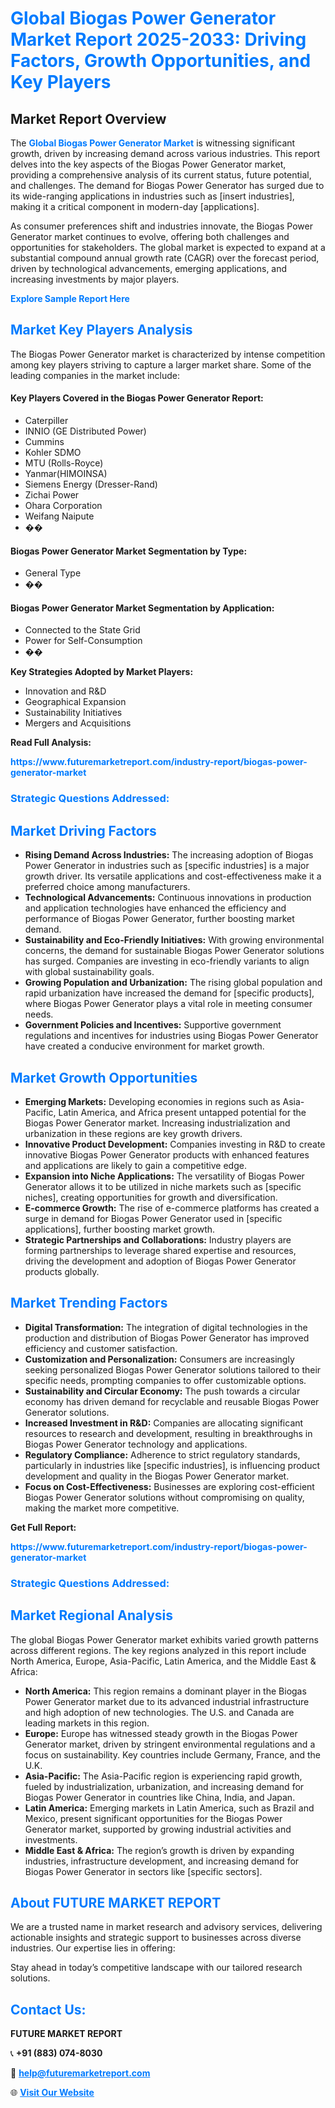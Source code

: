 <h1 style="color: #007BFF;">Global Biogas Power Generator Market Report 2025-2033: Driving Factors, Growth Opportunities, and Key Players</h1>

<section id="overview">
<h2>Market Report Overview</h2>
<p>The <a href="https://www.futuremarketreport.com/industry-report/biogas-power-generator-market" style="color: #007BFF; text-decoration: none;"><strong>Global Biogas Power Generator Market</strong></a> is witnessing significant growth, driven by increasing demand across various industries. This report delves into the key aspects of the Biogas Power Generator market, providing a comprehensive analysis of its current status, future potential, and challenges. The demand for Biogas Power Generator has surged due to its wide-ranging applications in industries such as [insert industries], making it a critical component in modern-day [applications].</p>
<p>As consumer preferences shift and industries innovate, the Biogas Power Generator market continues to evolve, offering both challenges and opportunities for stakeholders. The global market is expected to expand at a substantial compound annual growth rate (CAGR) over the forecast period, driven by technological advancements, emerging applications, and increasing investments by major players.</p>
</section>

<section id="overview">
<p><a href="https://www.futuremarketreport.com/request-sample/reportId=117219" style="color: #007BFF; text-decoration: none;"><strong>Explore Sample Report Here</strong></a></p>
</section>

<section id="key-players">
<h2 style="color: #007BFF;">Market Key Players Analysis</h2>
<p>The Biogas Power Generator market is characterized by intense competition among key players striving to capture a larger market share. Some of the leading companies in the market include:</p>
<h4>Key Players Covered in the Biogas Power Generator Report:</h4>
<ul><li>Caterpiller</li><li>INNIO (GE Distributed Power)</li><li>Cummins</li><li>Kohler SDMO</li><li>MTU (Rolls-Royce)</li><li>Yanmar(HIMOINSA)</li><li>Siemens Energy (Dresser-Rand)</li><li>Zichai Power</li><li>Ohara Corporation</li><li>Weifang Naipute</li><li>��</li></ul>
<h4>Biogas Power Generator Market Segmentation by Type:</h4>
<ul><li>General Type</li><li>��</li></ul>

<h4>Biogas Power Generator Market Segmentation by Application:</h4>
<ul><li>Connected to the State Grid</li><li>Power for Self-Consumption</li><li>��</li></ul>
<p><strong>Key Strategies Adopted by Market Players:</strong></p>
<ul>
<li>Innovation and R&D</li>
<li>Geographical Expansion</li>
<li>Sustainability Initiatives</li>
<li>Mergers and Acquisitions</li>
</ul>
</section>

<section>
<p><strong>Read Full Analysis: </strong></p><a href="https://www.futuremarketreport.com/industry-report/biogas-power-generator-market" style="color: #007BFF; text-decoration: none;"><strong>https://www.futuremarketreport.com/industry-report/biogas-power-generator-market</strong></a>
<h3 style="color: #007BFF;">Strategic Questions Addressed:</h3>
</section>

<section id="driving-factors">
<h2 style="color: #007BFF;">Market Driving Factors</h2>
<ul>
<li><strong>Rising Demand Across Industries:</strong> The increasing adoption of Biogas Power Generator in industries such as [specific industries] is a major growth driver. Its versatile applications and cost-effectiveness make it a preferred choice among manufacturers.</li>
<li><strong>Technological Advancements:</strong> Continuous innovations in production and application technologies have enhanced the efficiency and performance of Biogas Power Generator, further boosting market demand.</li>
<li><strong>Sustainability and Eco-Friendly Initiatives:</strong> With growing environmental concerns, the demand for sustainable Biogas Power Generator solutions has surged. Companies are investing in eco-friendly variants to align with global sustainability goals.</li>
<li><strong>Growing Population and Urbanization:</strong> The rising global population and rapid urbanization have increased the demand for [specific products], where Biogas Power Generator plays a vital role in meeting consumer needs.</li>
<li><strong>Government Policies and Incentives:</strong> Supportive government regulations and incentives for industries using Biogas Power Generator have created a conducive environment for market growth.</li>
</ul>
</section>

<section id="growth-opportunities">
<h2 style="color: #007BFF;">Market Growth Opportunities</h2>
<ul>
<li><strong>Emerging Markets:</strong> Developing economies in regions such as Asia-Pacific, Latin America, and Africa present untapped potential for the Biogas Power Generator market. Increasing industrialization and urbanization in these regions are key growth drivers.</li>
<li><strong>Innovative Product Development:</strong> Companies investing in R&D to create innovative Biogas Power Generator products with enhanced features and applications are likely to gain a competitive edge.</li>
<li><strong>Expansion into Niche Applications:</strong> The versatility of Biogas Power Generator allows it to be utilized in niche markets such as [specific niches], creating opportunities for growth and diversification.</li>
<li><strong>E-commerce Growth:</strong> The rise of e-commerce platforms has created a surge in demand for Biogas Power Generator used in [specific applications], further boosting market growth.</li>
<li><strong>Strategic Partnerships and Collaborations:</strong> Industry players are forming partnerships to leverage shared expertise and resources, driving the development and adoption of Biogas Power Generator products globally.</li>
</ul>
</section>

<section id="trending-factors">
<h2 style="color: #007BFF;">Market Trending Factors</h2>
<ul>
<li><strong>Digital Transformation:</strong> The integration of digital technologies in the production and distribution of Biogas Power Generator has improved efficiency and customer satisfaction.</li>
<li><strong>Customization and Personalization:</strong> Consumers are increasingly seeking personalized Biogas Power Generator solutions tailored to their specific needs, prompting companies to offer customizable options.</li>
<li><strong>Sustainability and Circular Economy:</strong> The push towards a circular economy has driven demand for recyclable and reusable Biogas Power Generator solutions.</li>
<li><strong>Increased Investment in R&D:</strong> Companies are allocating significant resources to research and development, resulting in breakthroughs in Biogas Power Generator technology and applications.</li>
<li><strong>Regulatory Compliance:</strong> Adherence to strict regulatory standards, particularly in industries like [specific industries], is influencing product development and quality in the Biogas Power Generator market.</li>
<li><strong>Focus on Cost-Effectiveness:</strong> Businesses are exploring cost-efficient Biogas Power Generator solutions without compromising on quality, making the market more competitive.</li>
</ul>
</section>

<section>
<p><strong>Get Full Report: </strong></p><a href="https://www.futuremarketreport.com/industry-report/biogas-power-generator-market" style="color: #007BFF; text-decoration: none;"><strong>https://www.futuremarketreport.com/industry-report/biogas-power-generator-market</strong></a>
<h3 style="color: #007BFF;">Strategic Questions Addressed:</h3>
</section>


<section id="regional-analysis">
<h2 style="color: #007BFF;">Market Regional Analysis</h2>
<p>The global Biogas Power Generator market exhibits varied growth patterns across different regions. The key regions analyzed in this report include North America, Europe, Asia-Pacific, Latin America, and the Middle East & Africa:</p>
<ul>
<li><strong>North America:</strong> This region remains a dominant player in the Biogas Power Generator market due to its advanced industrial infrastructure and high adoption of new technologies. The U.S. and Canada are leading markets in this region.</li>
<li><strong>Europe:</strong> Europe has witnessed steady growth in the Biogas Power Generator market, driven by stringent environmental regulations and a focus on sustainability. Key countries include Germany, France, and the U.K.</li>
<li><strong>Asia-Pacific:</strong> The Asia-Pacific region is experiencing rapid growth, fueled by industrialization, urbanization, and increasing demand for Biogas Power Generator in countries like China, India, and Japan.</li>
<li><strong>Latin America:</strong> Emerging markets in Latin America, such as Brazil and Mexico, present significant opportunities for the Biogas Power Generator market, supported by growing industrial activities and investments.</li>
<li><strong>Middle East & Africa:</strong> The region’s growth is driven by expanding industries, infrastructure development, and increasing demand for Biogas Power Generator in sectors like [specific sectors].</li>
</ul>
</section>

<footer>
<h2 style="color: #007BFF;">About FUTURE MARKET REPORT</h2>
<p>We are a trusted name in market research and advisory services, delivering actionable insights and strategic support to businesses across diverse industries. Our expertise lies in offering:</p>

<p>Stay ahead in today’s competitive landscape with our tailored research solutions.</p>

<h2 style="color: #007BFF;">Contact Us:</h2>
<p><strong>FUTURE MARKET REPORT</strong></p>
<p>📞 <strong>+91 (883) 074-8030</strong></p>
<p>📧 <strong><a href="mailto:help@futuremarketreport.com" style="color: #007BFF;">help@futuremarketreport.com</a></strong></p>
<p>🌐 <strong><a href="https://www.futuremarketreport.com/" style="color: #007BFF;">Visit Our Website</a></strong></p>
</footer>
